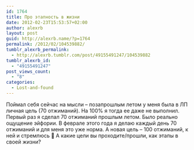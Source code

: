 ```yaml
---
id: 1764
title: Про этапность в жизни
date: 2012-02-23T15:53:57+02:00
author: alexrb
layout: post
guid: http://alexrb.name/?p=1764
permalink: /2012/02/104539882/
tumblr_alexrb_permalink:
  - http://alexrb.tumblr.com/post/49155491247/104539882
tumblr_alexrb_id:
  - "49155491247"
post_views_count:
  - "8"
categories:
  - Lost-and-found
---
```

Поймал себя сейчас на мысли &#8211; позапрошлым летом у меня была в ЛП личная цель (70 отжиманий). На 100% я тогда ее даже не выполнил. Первый раз я сделал 70 отжиманий прошлым летом. Было реально ощущение эйфории. В феврале этого года я делаю каждый день 70 отжиманий и для меня это уже норма. А новая цель &#8211; 100 отжиманий, к ней и стремлюсь 🙂 А какие цели вы проходите/прошли, как этапы в своей жизни?